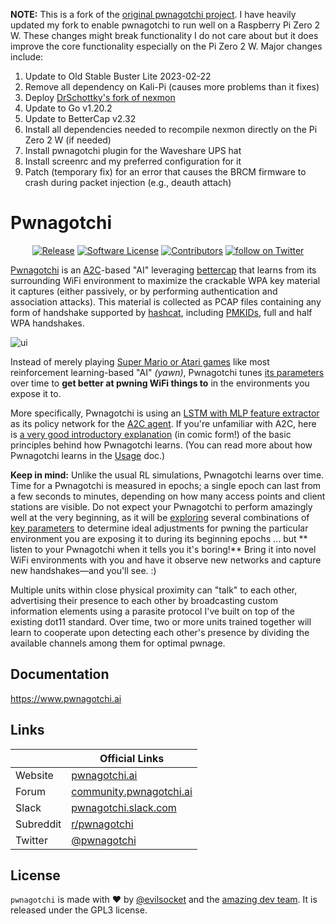 **NOTE:** This is a fork of the [original pwnagotchi project](https://github.com/evilsocket/pwnagotchi). I have heavily updated my fork to enable pwnagotchi to run well on a Raspberry Pi Zero 2 W. These changes might break functionality I do not care about but it does improve the core functionality especially on the Pi Zero 2 W. Major changes include:

1. Update to Old Stable Buster Lite 2023-02-22
2. Remove all dependency on Kali-Pi (causes more problems than it fixes)
3. Deploy [DrSchottky's fork of nexmon](https://github.com/DrSchottky/nexmon)
4. Update to Go v1.20.2
5. Update to BetterCap v2.32
6. Install all dependencies needed to recompile nexmon directly on the Pi Zero 2 W (if needed) 
7. Install pwnagotchi plugin for the Waveshare UPS hat
8. Install screenrc and my preferred configuration for it
9. Patch (temporary fix) for an error that causes the BRCM firmware to crash during packet injection (e.g., deauth attach)


# Pwnagotchi

<p align="center">
    <a href="https://github.com/aluminum-ice/pwnagotchi/releases/latest"><img alt="Release" src="https://img.shields.io/github/release/aluminum-ice/pwnagotchi.svg?style=flat-square"></a>
    <a href="https://github.com/evilsocket/pwnagotchi/blob/master/LICENSE.md"><img alt="Software License" src="https://img.shields.io/badge/license-GPL3-brightgreen.svg?style=flat-square"></a>
    <a href="https://github.com/evilsocket/aluminum-ice/graphs/contributors"><img alt="Contributors" src="https://img.shields.io/github/contributors/aluminum-ice/pwnagotchi"/></a>
    <a href="https://twitter.com/intent/follow?screen_name=pwnagotchi"><img src="https://img.shields.io/twitter/follow/pwnagotchi?style=social&logo=twitter" alt="follow on Twitter"></a>
</p>

[Pwnagotchi](https://pwnagotchi.ai/) is an [A2C](https://hackernoon.com/intuitive-rl-intro-to-advantage-actor-critic-a2c-4ff545978752)-based "AI" leveraging [bettercap](https://www.bettercap.org/) that learns from its surrounding WiFi environment to maximize the crackable WPA key material it captures (either passively, or by performing authentication and association attacks). This material is collected as PCAP files containing any form of handshake supported by [hashcat](https://hashcat.net/hashcat/), including [PMKIDs](https://www.evilsocket.net/2019/02/13/Pwning-WiFi-networks-with-bettercap-and-the-PMKID-client-less-attack/), 
full and half WPA handshakes.

![ui](https://i.imgur.com/X68GXrn.png)

Instead of merely playing [Super Mario or Atari games](https://becominghuman.ai/getting-mario-back-into-the-gym-setting-up-super-mario-bros-in-openais-gym-8e39a96c1e41?gi=c4b66c3d5ced) like most reinforcement learning-based "AI" *(yawn)*, Pwnagotchi tunes [its parameters](https://github.com/evilsocket/pwnagotchi/blob/master/pwnagotchi/defaults.toml) over time to **get better at pwning WiFi things to** in the environments you expose it to. 

More specifically, Pwnagotchi is using an [LSTM with MLP feature extractor](https://stable-baselines.readthedocs.io/en/master/modules/policies.html#stable_baselines.common.policies.MlpLstmPolicy) as its policy network for the [A2C agent](https://stable-baselines.readthedocs.io/en/master/modules/a2c.html). If you're unfamiliar with A2C, here is [a very good introductory explanation](https://hackernoon.com/intuitive-rl-intro-to-advantage-actor-critic-a2c-4ff545978752) (in comic form!) of the basic principles behind how Pwnagotchi learns. (You can read more about how Pwnagotchi learns in the [Usage](https://www.pwnagotchi.ai/usage/#training-the-ai) doc.)

**Keep in mind:** Unlike the usual RL simulations, Pwnagotchi learns over time. Time for a Pwnagotchi is measured in epochs; a single epoch can last from a few seconds to minutes, depending on how many access points and client stations are visible. Do not expect your Pwnagotchi to perform amazingly well at the very beginning, as it will be [exploring](https://hackernoon.com/intuitive-rl-intro-to-advantage-actor-critic-a2c-4ff545978752) several combinations of [key parameters](https://www.pwnagotchi.ai/usage/#training-the-ai) to determine ideal adjustments for pwning the particular environment you are exposing it to during its beginning epochs ... but ** listen to your Pwnagotchi when it tells you it's boring!** Bring it into novel WiFi environments with you and have it observe new networks and capture new handshakes—and you'll see. :)

Multiple units within close physical proximity can "talk" to each other, advertising their presence to each other by broadcasting custom information elements using a parasite protocol I've built on top of the existing dot11 standard. Over time, two or more units trained together will learn to cooperate upon detecting each other's presence by dividing the available channels among them for optimal pwnage.

## Documentation

https://www.pwnagotchi.ai

## Links

&nbsp; | Official Links
---------|-------
Website | [pwnagotchi.ai](https://pwnagotchi.ai/)
Forum | [community.pwnagotchi.ai](https://community.pwnagotchi.ai/)
Slack | [pwnagotchi.slack.com](https://invite.pwnagotchi.ai/)
Subreddit | [r/pwnagotchi](https://www.reddit.com/r/pwnagotchi/)
Twitter | [@pwnagotchi](https://twitter.com/pwnagotchi)

## License

`pwnagotchi` is made with ♥  by [@evilsocket](https://twitter.com/evilsocket) and the [amazing dev team](https://github.com/evilsocket/pwnagotchi/graphs/contributors). It is released under the GPL3 license.

